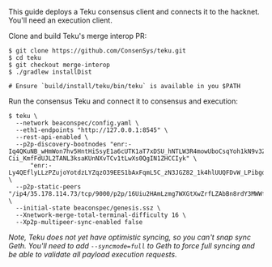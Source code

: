 This guide deploys a Teku consensus client and connects it to the hacknet. You'll need an execution client.

Clone and build Teku's merge interop PR:

```
$ git clone https://github.com/ConsenSys/teku.git
$ cd teku
$ git checkout merge-interop
$ ./gradlew installDist

# Ensure `build/install/teku/bin/teku` is available in you $PATH
```

Run the consensus Teku and connect it to consensus and execution:

```
$ teku \
  --network beaconspec/config.yaml \
  --eth1-endpoints "http://127.0.0.1:8545" \
  --rest-api-enabled \
  --p2p-discovery-bootnodes "enr:-Iq4QKuNB_wHmWon7hv5HntHiSsyE1a6cUTK1aT7xDSU_hNTLW3R4mowUboCsqYoh1kN9v3ZoSu_WuvW9Aw0tQ0Dxv6GAXxQ7Nv5gmlkgnY0gmlwhLKAlv6Jc2VjcDI1NmsxoQK6S-Cii_KmfFdUJL2TANL3ksaKUnNXvTCv1tLwXs0QgIN1ZHCCIyk" \
      "enr:-Ly4QEflyLLzPZujoYotdzLYZqzO39EES1bAxFqmL5C_zN3JGZ82_1k4hlUUQFDvW_LPibgdoSTxKo8lTzD9_FJ9sTwrh2F0dG5ldHOIAAAAAAAAAACEZXRoMpC_4NP0AgAAAf__________gmlkgnY0gmlwhCOyckmJc2VjcDI1NmsxoQN77seG0n864VjZ964exe4yw9WgfOfu1T1AeoVEjOjsVohzeW5jbmV0cwCDdGNwgiMog3VkcIIjKA" \
  --p2p-static-peers "/ip4/35.178.114.73/tcp/9000/p2p/16Uiu2HAmLzmg7WXGtXwZrfLZAbBn8rdY3MWWfvoN4FfeYR4vrQpV" \
  --initial-state beaconspec/genesis.ssz \
  --Xnetwork-merge-total-terminal-difficulty 16 \
  --Xp2p-multipeer-sync-enabled false
```

*Note, Teku does not yet have optimistic syncing, so you can't snap sync Geth. You'll need to add `--syncmode=full` to Geth to force full syncing and be able to validate all payload execution requests.*
